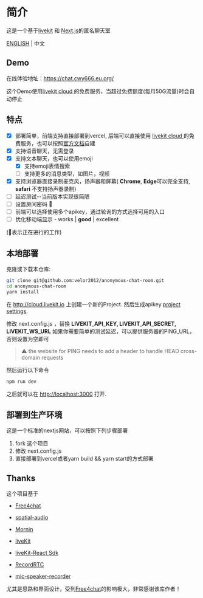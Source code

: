 # 简介
这是一个基于[livekit](https://livekit.io/) 和 [Next.js](https://nextjs.org/)的匿名聊天室

[ENGLISH](./README.md) | 中文

## Demo

在线体验地址：<https://chat.cwy666.eu.org/>

这个Demo使用[livekit cloud ](https://cloud.livekit.io) 的免费服务，当超过免费额度(每月50G流量)时会自动停止

## 特点
- [x] 部署简单，前端支持直接部署到vercel, 后端可以直接使用  [livekit cloud ](https://cloud.livekit.io) 的免费服务，也可以按照[官方文档](https://docs.livekit.io)自建
- [x] 支持语音聊天，无需登录
- [x] 支持文本聊天，也可以使用emoji
  - [x] 支持emoji表情搜索
  - [ ] 支持更多的消息类型，如图片，视频
- [x] 支持浏览器直接录制麦克风，扬声器和屏幕( **Chrome**, **Edge**可以完全支持,  **safari** 不支持扬声器录制)
- [ ] 延迟测试--当前版本实现很简陋
- [ ] 设置房间密码 🚩
- [ ] 前端可以选择使用多个apikey，通过轮询的方式选择可用的入口
- [ ] 优化移动端显示 - works | **good** | excellent 

(🚩表示正在进行的工作)

## 本地部署

克隆或下载本仓库:

```bash
git clone git@github.com:velor2012/anonymous-chat-room.git
cd anonymous-chat-room
yarn install
```

在 <http://cloud.livekit.io> 上创建一个新的Project. 然后生成apikey [project settings](https://cloud.livekit.io/projects/p_/settings/keys).

修改 next.config.js ，替换 **LIVEKIT_API_KEY, LIVEKIT_API_SECRET, LIVEKIT_WS_URL** 如果你需要简单的测试延迟，可以提供服务器的PING_URL，否则设置为空即可

> ⚠️ the website for PING needs to add a header to handle HEAD cross-domain requests

然后运行以下命令

```bash
npm run dev
```

之后就可以在 <http://localhost:3000> 打开.

## 部署到生产环境

这是一个标准的nextjs网站，可以按照下列步骤部署
1. fork 这个项目
2. 修改 next.config.js
3. 直接部署到vercel或者yarn build && yarn start的方式部署

## Thanks

这个项目基于
 - [Free4chat](https://github.com/madawei2699/free4chat)

 - [spatial-audio](https://github.com/livekit-examples/)

 - [Mornin](https://mornin.fm/) 
 - [liveKit](https://livekit.io) 
 - [liveKit-React Sdk](https://github.com/livekit/components-js)
 - [RecordRTC](https://github.com/muaz-khan/RecordRTC)
 - [mic-speaker-recorder](https://github.com/asrul10/mic-speaker-recorder)

尤其是思路和界面设计，受到[Free4chat](https://github.com/madawei2699/free4chat)的影响极大，非常感谢该库作者！